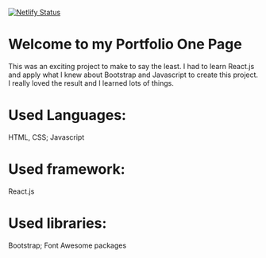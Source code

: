 [![Netlify Status](https://api.netlify.com/api/v1/badges/794b0d17-051a-4974-ad2c-26a411e21724/deploy-status)](https://app.netlify.com/sites/marcomanzor/deploys)

# Welcome to my Portfolio One Page

This was an exciting project to make to say the least. I had to learn React.js and apply what I knew about Bootstrap and Javascript to create this project. I really loved the result and I learned lots of things. 

# Used Languages:
HTML, CSS; Javascript

# Used framework:
React.js

# Used libraries:
Bootstrap; Font Awesome packages
